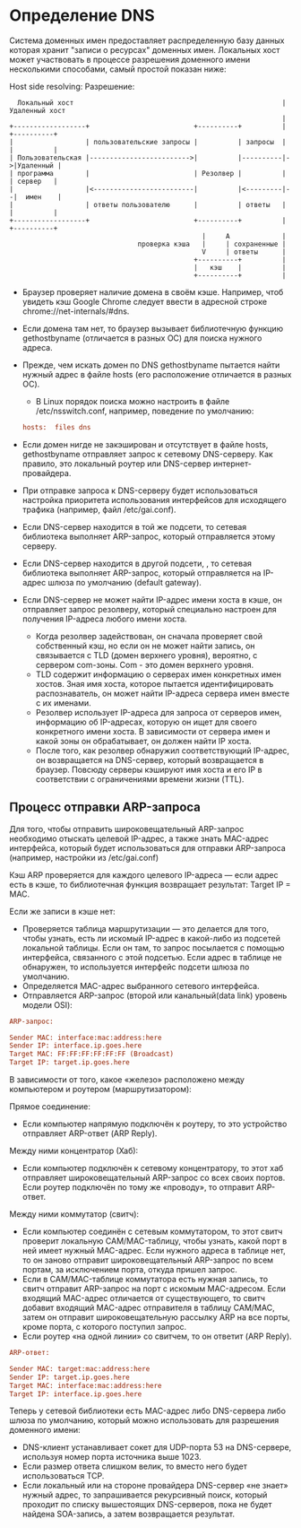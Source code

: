 # Определение DNS

Система доменных имен предоставляет распределенную базу данных которая хранит "записи о ресурсах" доменных имен.
Локальных хост может участвовать в процессе разрешения доменного имени несколькими способами, самый простой показан ниже:

Host side resolving:
Разрешение:

```
  Локальный хост                                                    | Удаленный хост
                                                                    |                   
+------------------+                          +----------+          |  +----------+
|                  | пользовательские запросы |          | запросы  |  |          |
| Пользовательская |------------------------->|          |----------|->|Удаленный |
| программа        |                          | Резолвер |          |  | сервер   |
|                  |<-------------------------|          |<---------|--|  имен    |
|                  | ответы пользователю      |          | ответы   |  |          |
+------------------+                          +----------+          |  +----------+
                                                |     A             |
                                проверка кэша   |     | сохраненные |
                                                V     | ответы      |
                                              +----------+          |
                                              |   кэш    |          |
                                              +----------+          |
```

* Браузер проверяет наличие домена в своём кэше. Например, чтоб увидеть кэш Google Chrome следует ввести в адресной строке chrome://net-internals/#dns.
* Если домена там нет, то браузер вызывает библиотечную функцию gethostbyname (отличается в разных ОС) для поиска нужного адреса.
* Прежде, чем искать домен по DNS gethostbyname пытается найти нужный адрес в файле hosts (его расположение отличается в разных ОС).
  * В Linux порядок поиска можно настроить в файле /etc/nsswitch.conf, например, поведение по умолчанию:

  ```ini
  hosts:  files dns
  ```

* Если домен нигде не закэширован и отсутствует в файле hosts, gethostbyname отправляет запрос к сетевому DNS-серверу. Как правило, это локальный роутер или DNS-сервер интернет-провайдера.
* При отправке запроса к DNS-серверу будет использоваться настройка приоритета использования интерфейсов для исходящего трафика (например, файл /etc/gai.conf).
* Если DNS-сервер находится в той же подсети, то сетевая библиотека выполняет ARP-запрос, который отправляется этому серверу.
* Если DNS-сервер находится в другой подсети, , то сетевая библиотека выполняет ARP-запрос, который отправляется на IP-адрес шлюза по умолчанию (default gateway).
* Если DNS-сервер не может найти IP-адрес имени хоста в кэше, он отправляет запрос резолверу, который специально настроен для получения IP-адреса любого имени хоста.
  * Когда резолвер задействован, он сначала проверяет свой собственный кэш, но если он не может найти запись, он связывается с TLD (домен верхнего уровня), вероятно, с сервером com-зоны. Com - это домен верхнего уровня.
  * TLD содержит информацию о серверах имен конкретных имен хостов. Зная имя хоста, которое пытается идентифицировать распознаватель, он может найти IP-адреса сервера имен вместе с их именами.
  * Резолвер использует IP-адреса для запроса от серверов имен, информацию об IP-адресах, которую он ищет для своего конкретного имени хоста. В зависимости от сервера имен и какой зоны он обрабатывает, он должен найти IP хоста.
  * После того, как резолвер обнаружил соответствующий IP-адрес, он возвращается на DNS-сервер, который возвращается в браузер. Повсюду серверы кэшируют имя хоста и его IP в соответствии с ограничениями времени жизни (TTL).

## Процесс отправки ARP-запроса

Для того, чтобы отправить широковещательный ARP-запрос необходимо отыскать целевой IP-адрес, а также знать MAC-адрес интерфейса, который будет использоваться для отправки ARP-запроса (например, настройки из /etc/gai.conf)

Кэш ARP проверяется для каждого целевого IP-адреса — если адрес есть в кэше, то библиотечная функция возвращает результат: Target IP = MAC.

Если же записи в кэше нет:

* Проверяется таблица маршрутизации — это делается для того, чтобы узнать, есть ли искомый IP-адрес в какой-либо из подсетей локальной таблицы. Если он там, то запрос посылается с помощью интерфейса, связанного с этой подсетью. Если адрес в таблице не обнаружен, то используется интерфейс подсети шлюза по умолчанию.
* Определяется MAC-адрес выбранного сетевого интерфейса.
* Отправляется ARP-запрос (второй или канальный(data link) уровень модели OSI):

```ini
ARP-запрос:
```

```ini
Sender MAC: interface:mac:address:here
Sender IP: interface.ip.goes.here
Target MAC: FF:FF:FF:FF:FF:FF (Broadcast)
Target IP: target.ip.goes.here
```

В зависимости от того, какое «железо» расположено между компьютером и роутером (маршрутизатором):

Прямое соединение:

* Если компьютер напрямую подключён к роутеру, то это устройство отправляет ARP-ответ (ARP Reply).

Между ними концентратор (Хаб):

* Если компьютер подключён к сетевому концентратору, то этот хаб отправляет широковещательный ARP-запрос со всех своих портов. Если роутер подключён по тому же «проводу», то отправит ARP-ответ.

Между ними коммутатор (свитч):

* Если компьютер соединён с сетевым коммутатором, то этот свитч проверит локальную CAM/MAC-таблицу, чтобы узнать, какой порт в ней имеет нужный MAC-адрес. Если нужного адреса в таблице нет, то он заново отправит широковещательный ARP-запрос по всем портам, за исключением порта, откуда пришел запрос.
* Если в CAM/MAC-таблице коммутатора есть нужная запись, то свитч отправит ARP-запрос на порт с искомым MAC-адресом. Если входящий MAC-адрес отличается от существующего, то свитч добавит входящий MAC-адрес отправителя в таблицу CAM/MAC, затем он отправит широковещательную рассылку ARP на все порты, кроме порта, с которого поступил запрос.
* Если роутер «на одной линии» со свитчем, то он ответит (ARP Reply).

```ini
ARP-ответ:
```

```ini
Sender MAC: target:mac:address:here
Sender IP: target.ip.goes.here
Target MAC: interface:mac:address:here
Target IP: interface.ip.goes.here
```

Теперь у сетевой библиотеки есть MAC-адрес либо DNS-сервера либо шлюза по умолчанию, который можно использовать для разрешения доменного имени:

* DNS-клиент устанавливает сокет для UDP-порта 53 на DNS-сервере, используя номер порта источника выше 1023.
* Если размер ответа слишком велик, то вместо него будет использоваться TCP.
* Если локальный или на стороне провайдера DNS-сервер «не знает» нужный адрес, то запрашивается рекурсивный поиск, который проходит по списку вышестоящих DNS-серверов, пока не будет найдена SOA-запись, а затем возвращается результат.
